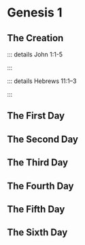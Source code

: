 # Genesis 1

## The Creation

::: details John 1:1-5
<!--@include: ../john/verses/01.md{1,5}-->
:::

::: details Hebrews 11:1–3
<!--@include: ../heb/verses/11.md{1,3}-->
:::

<!--@include: ./verses/01.md{1,2}-->

## The First Day

<!--@include: ./verses/01.md{3,5}-->

## The Second Day

<!--@include: ./verses/01.md{6,8}-->

## The Third Day

<!--@include: ./verses/01.md{9,13}-->

## The Fourth Day

<!--@include: ./verses/01.md{14,19}-->

## The Fifth Day

<!--@include: ./verses/01.md{20,23}-->

## The Sixth Day

<!--@include: ./verses/01.md{24,31}-->